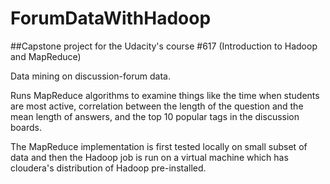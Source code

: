 # ForumDataWithHadoop

##Capstone project for the Udacity's course #617 (Introduction to Hadoop and MapReduce)

Data mining on discussion-forum data.

Runs MapReduce algorithms to examine things like the time when students are most active, 
correlation between the length of the question and the mean length of answers, and the top 10 
popular tags in the discussion boards. 

The MapReduce implementation is first tested locally on small subset of data and then the 
Hadoop job is run on a virtual machine which has cloudera's distribution of Hadoop pre-installed. 

